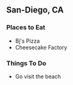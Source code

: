 ## San-Diego, CA

### Places to Eat

- Bj's Pizza
- Cheesecake Factory

### Things To Do

- Go visit the beach
